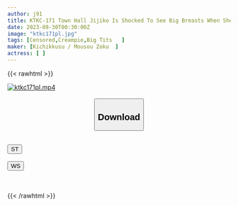 ```yaml
---
author: j91
title: KTKC-171 Town Hall Jijiko Is Shocked To See Big Breasts When She Takes Off Her Clothes
date: 2023-09-30T00:30:00Z
image: "ktkc171pl.jpg"
tags: [Censored,Creampie,Big Tits	]
maker: [Kichikkusu / Mousou Zoku  ]
actress: [ ]
---
```



{{< rawhtml >}}

<div class="video" data-videoid="1DGxG1bdLrSxPk">
    <a href="javascript:;">
        <img src="https://my.j91.asia/posts/ktkc171pl/ktkc171pl.jpg" width="WIDTH" height="HEIGHT" alt="ktkc171pl.mp4" loading="lazy">
    </a>
</div>

<script type="text/javascript" src="https://j91.asia/asset/on-demand-st.js"></script>

<br>
  <link rel="stylesheet" href="https://j91.asia/asset/bs5.css">
  
  <center>
  <button class="btn btn-primary" type="button" data-bs-toggle="collapse" data-bs-target=".multi-collapse" aria-expanded="false" aria-controls="multiCollapseExample1 multiCollapseExample2"><h2>Download</h2></button></center>
</p>
<div class="row">
  <div class="col">
    <div class="collapse multi-collapse" id="multiCollapseExample1">
      <div class="card card-body">
	      	      <br>
<div class="buttons">  
<a href="https://streamtape.to/v/1DGxG1bdLrSxPk"><button class="btn-hover color-3"><i class="fa fa-download"></i> ST</button></a></div>
    </div>
  </div>
</div>
  <div class="col">
    <div class="collapse multi-collapse" id="multiCollapseExample2">
      <div class="card card-body">
	      <br>
<div class="buttons">
    <a href="https://wolfstream.tv/feemq9nclbql"><button class="btn-hover color-9"><i class="fa fa-download"></i> WS</button></a></div>
<br><br>
      </div>
    </div>
  </div>
</div>

{{< /rawhtml >}}